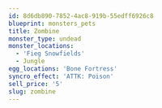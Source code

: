 ```yaml
---
id: 8d6db890-7852-4ac8-919b-55edff6926c8
blueprint: monsters_pets
title: Zombine
monster_type: undead
monster_locations:
  - 'Fieg Snowfields'
  - Jungle
egg_locations: 'Bone Fortress'
syncro_effect: 'ATTK: Poison'
sell_price: '5'
slug: zombine
---
```

